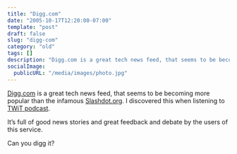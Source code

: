 ```yaml
---
title: "Digg.com"
date: "2005-10-17T12:20:00-07:00"
template: "post"
draft: false
slug: "digg-com"
category: "old"
tags: []
description: "Digg.com is a great tech news feed, that seems to be becoming more popular than the infamous Slashdot.org. I discovered this when listening to TWiT"
socialImage:
  publicURL: "/media/images/photo.jpg"
---
```

[Digg.com](https://digg.com/) is a great tech news feed, that seems to be becoming more popular than the infamous [Slashdot.org](https://www.slashdot.org). I discovered this when listening to [TWiT podcast](https://thisweekintech.com/).  
  
It’s full of good news stories and great feedback and debate by the users of this service.  
  
Can you digg it?

